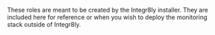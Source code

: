 These roles are meant to be created by the Integr8ly installer. They are included here for reference or when you wish to deploy the monitoring stack outside of Integr8ly. 